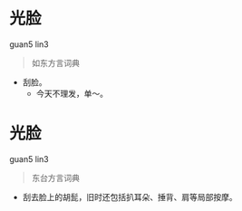 # 光脸
guan5 lin3
> 如东方言词典
- 刮脸。
  - 今天不理发，单～。

# 光脸
guan5 lin3
> 东台方言词典
- 刮去脸上的胡髭，旧时还包括扒耳朵、捶背、肩等局部按摩。
